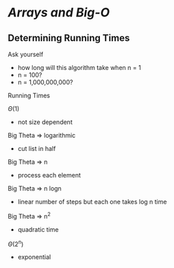 # ***Arrays and Big-O***

## **Determining Running Times**

Ask yourself
- how long will this algorithm take when n = 1
- n = 100?
- n = 1,000,000,000?

Running Times

$\Theta$(1)
- not size dependent

Big Theta => logarithmic
- cut list in half 

Big Theta => n
- process each element

Big Theta => n logn
- linear number of steps but each one takes log n time

Big Theta => n<sup>2</sup>
- quadratic time


$\Theta$(2<sup>n</sup>)
- exponential